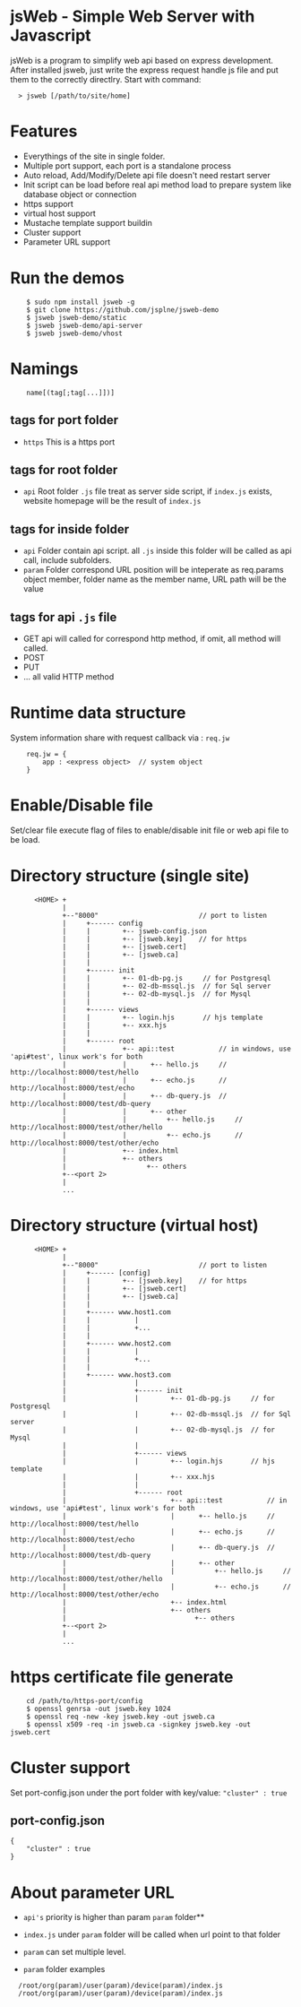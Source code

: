 # jsWeb - Simple Web Server with Javascript

jsWeb is a program to simplify web api based on express development.
After installed jsweb, just write the express request handle js file and put them to the correctly directlry. Start with command:

```
  > jsweb [/path/to/site/home]
```

# Features

* Everythings of the site in single folder.
* Multiple port support, each port is a standalone process
* Auto reload, Add/Modify/Delete api file doesn't need restart server
* Init script can be load before real api method load to prepare system like database object or connection
* https support
* virtual host support
* Mustache template support buildin
* Cluster support
* Parameter URL support


# Run the demos

```
    $ sudo npm install jsweb -g
    $ git clone https://github.com/jsplne/jsweb-demo
    $ jsweb jsweb-demo/static
    $ jsweb jsweb-demo/api-server
    $ jsweb jsweb-demo/vhost
```

# Namings

```
    name[(tag[;tag[...]])]
```

## tags for port folder

* `https`  This is a https port

## tags for root folder

* `api`   Root folder `.js` file treat as server side script, if `index.js` exists, website homepage will be the result of `index.js`

## tags for inside folder 

* `api`   Folder contain api script. all `.js` inside this folder will be called as api call, include subfolders.
* `param` Folder correspond URL position will be inteperate as req.params object member, folder name as the member name, URL path will be the value

## tags for api `.js` file

* GET    api will called for correspond http method, if omit, all method will called.
* POST
* PUT
* ... all valid HTTP method


# Runtime data structure

System information share with request callback via  : `req.jw`

```
    req.jw = {
        app : <express object>  // system object
    }
```


# Enable/Disable file

Set/clear file execute flag of files to enable/disable init file or web api file to be load.

# Directory structure (single site)

```
      <HOME> +
             |
             +--"8000"                         // port to listen
             |     +------ config
             |     |        +-- jsweb-config.json
             |     |        +-- [jsweb.key]    // for https
             |     |        +-- [jsweb.cert]
             |     |        +-- [jsweb.ca]
             |     |
             |     +------ init
             |     |        +-- 01-db-pg.js     // for Postgresql
             |     |        +-- 02-db-mssql.js  // for Sql server
             |     |        +-- 02-db-mysql.js  // for Mysql
             |     |
             |     +------ views
             |     |        +-- login.hjs       // hjs template
             |     |        +-- xxx.hjs
             |     |
             |     +------ root
             |              +-- api::test           // in windows, use 'api#test', linux work's for both
             |              |      +-- hello.js     // http://localhost:8000/test/hello
             |              |      +-- echo.js      // http://localhost:8000/test/echo
             |              |      +-- db-query.js  // http://localhost:8000/test/db-query
             |              |      +-- other
             |              |          +-- hello.js     // http://localhost:8000/test/other/hello
             |              |          +-- echo.js      // http://localhost:8000/test/other/echo
             |              +-- index.html
             |              +-- others
             |                    +-- others
             +--<port 2>
             | 
             ...

```

# Directory structure (virtual host)

```
      <HOME> +
             |
             +--"8000"                         // port to listen
             |     +------ [config]
             |     |        +-- [jsweb.key]    // for https
             |     |        +-- [jsweb.cert]
             |     |        +-- [jsweb.ca]
             |     |
             |     +------ www.host1.com
             |     |           |
             |     |           +...
             |     |
             |     +------ www.host2.com
             |     |           |
             |     |           +...
             |     |
             |     +------ www.host3.com
             |                 |
             |                 +------ init
             |                 |        +-- 01-db-pg.js     // for Postgresql
             |                 |        +-- 02-db-mssql.js  // for Sql server
             |                 |        +-- 02-db-mysql.js  // for Mysql
             |                 |
             |                 +------ views
             |                 |        +-- login.hjs       // hjs template
             |                 |        +-- xxx.hjs
             |                 |
             |                 +------ root
             |                          +-- api::test           // in windows, use 'api#test', linux work's for both
             |                          |      +-- hello.js     // http://localhost:8000/test/hello
             |                          |      +-- echo.js      // http://localhost:8000/test/echo
             |                          |      +-- db-query.js  // http://localhost:8000/test/db-query
             |                          |      +-- other
             |                          |          +-- hello.js     // http://localhost:8000/test/other/hello
             |                          |          +-- echo.js      // http://localhost:8000/test/other/echo
             |                          +-- index.html
             |                          +-- others
             |                                +-- others
             +--<port 2>
             | 
             ...

```

# https certificate file generate

```
    cd /path/to/https-port/config
    $ openssl genrsa -out jsweb.key 1024
    $ openssl req -new -key jsweb.key -out jsweb.ca
    $ openssl x509 -req -in jsweb.ca -signkey jsweb.key -out jsweb.cert
```

# Cluster support

Set port-config.json under the port folder with key/value: `"cluster" : true`

## port-config.json
```
{
    "cluster" : true
}
```

# About parameter URL

* `api's` priority is higher than param `param` folder**
* `index.js` under `param` folder will be called when url point to that folder
* `param` can set multiple level.


* `param` folder examples

```
  /root/org(param)/user(param)/device(param)/index.js
  /root/org(param)/user(param)/device(param)/index.js
```

